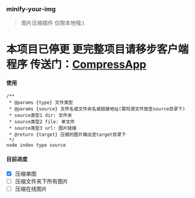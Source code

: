 ### minify-your-img
> 图片压缩插件 仅限本地哦:)

# 本项目已停更 更完整项目请移步客户端程序 传送门：[CompressApp](https://github.com/snow-sprite/CompressApp)

#### 使用
```
/**
 * @params {type} 文件类型
 * @params {source} 文件名或文件夹名或链接地址(需将源文件放至source目录下)
 * source类型1 dir: 文件夹
 * source类型2 file: 单文件
 * source类型3 url: 图片链接
 * @return {target} 压缩的图片输出至target目录下
 */
node index type source
```

#### 目前进度
- [x] 压缩单图
- [ ] 压缩文件夹下所有图片
- [ ] 压缩在线图片
